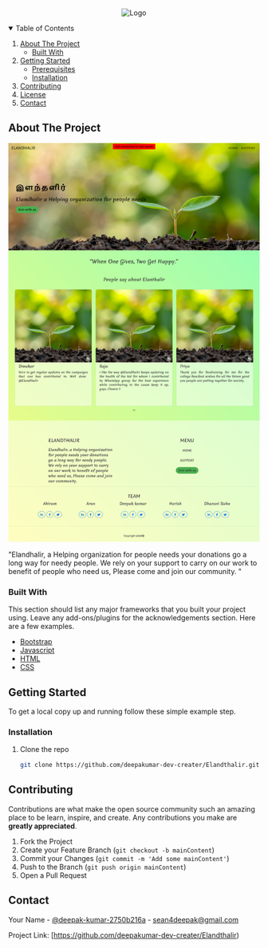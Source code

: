 





<!-- PROJECT LOGO -->
<br />
<p align="center">
  <a herf="#"><img src="71y7dKn0L7.jpg" alt="Logo" width="80" height="80">
 </a>
    

  



<!-- TABLE OF CONTENTS -->
<details open="open">
  <summary>Table of Contents</summary>
  <ol>
    <li>
      <a href="#about-the-project">About The Project</a>
      <ul>
        <li><a href="#built-with">Built With</a></li>
      </ul>
    </li>
    <li>
      <a href="#getting-started">Getting Started</a>
      <ul>
        <li><a href="#prerequisites">Prerequisites</a></li>
        <li><a href="#installation">Installation</a></li>
      </ul>
    </li>
    <li><a href="#contributing">Contributing</a></li>
    <li><a href="#license">License</a></li>
    <li><a href="#contact">Contact</a></li>

  </ol>
</details>



<!-- ABOUT THE PROJECT -->
## About The Project

  <img src="Screenshot 2021-07-18 at 21-36-14 Elandhair.png" alt="Logo" width="100%" height="800px">
  
  "Elandhalir, a Helping organization for people needs your donations go a long way for needy people. We rely on your support to carry on our work to benefit of people who need us, Please come and join our community. "

### Built With

This section should list any major frameworks that you built your project using. Leave any add-ons/plugins for the acknowledgements section. Here are a few examples.
* [Bootstrap](https://getbootstrap.com)
* [Javascript](https://developer.mozilla.org/en-US/docs/Web/JavaScript)
* [HTML](https://devdocs.io/html/)
* [CSS](https://developer.mozilla.org/en-US/docs/Web/CSS)



<!-- GETTING STARTED -->
## Getting Started


To get a local copy up and running follow these simple example step.




### Installation

1. Clone the repo
   ```sh
   git clone https://github.com/deepakumar-dev-creater/Elandthalir.git
   ```





<!-- CONTRIBUTING -->
## Contributing

Contributions are what make the open source community such an amazing place to be learn, inspire, and create. Any contributions you make are **greatly appreciated**.

1. Fork the Project
2. Create your Feature Branch (`git checkout -b mainContent`)
3. Commit your Changes (`git commit -m 'Add some mainContent'`)
4. Push to the Branch (`git push origin mainContent`)
5. Open a Pull Request







<!-- CONTACT -->
## Contact

Your Name - [@deepak-kumar-2750b216a](https://www.linkedin.com/in/deepak-kumar-2750b216a/) - sean4deepak@gmail.com

Project Link: [https://github.com/deepakumar-dev-creater/Elandthalir)










